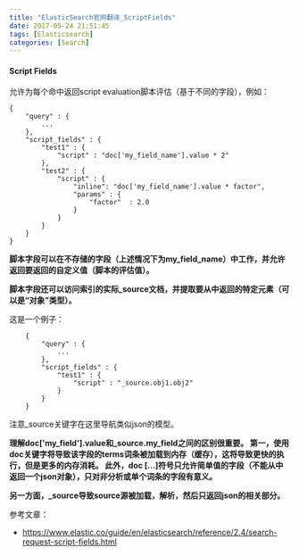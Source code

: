 ```yaml
---
title: "ElasticSearch官网翻译_ScriptFields"
date: 2017-05-24 21:51:45
tags: [Elasticsearch]
categories: [Search]
---
```


#### Script Fields

允许为每个命中返回script evaluation脚本评估（基于不同的字段），例如：

```
{
    "query" : {
        ...
    },
    "script_fields" : {
        "test1" : {
            "script" : "doc['my_field_name'].value * 2"
        },
        "test2" : {
            "script" : {
                "inline": "doc['my_field_name'].value * factor",
                "params" : {
                    "factor"  : 2.0
                }
            }
        }
    }
}
```

<b>
脚本字段可以在不存储的字段（上述情况下为my_field_name）中工作，并允许返回要返回的自定义值（脚本的评估值）。

脚本字段还可以访问索引的实际_source文档，并提取要从中返回的特定元素（可以是“对象”类型）。 </b>

这是一个例子：

```
    {
        "query" : {
            ...
        },
        "script_fields" : {
            "test1" : {
                "script" : "_source.obj1.obj2"
            }
        }
    }
```

注意_source关键字在这里导航类似json的模型。

<b>
理解doc['my_field'].value和_source.my_field之间的区别很重要。 第一，使用doc关键字将导致该字段的terms词条被加载到内存（缓存），这将导致更快的执行，但是更多的内存消耗。 此外，doc [...]符号只允许简单值的字段（不能从中返回一个json对象），只对非分析或单个词条的字段有意义。

另一方面，_source导致source源被加载，解析，然后只返回json的相关部分。
</b>

参考文章：

- https://www.elastic.co/guide/en/elasticsearch/reference/2.4/search-request-script-fields.html

